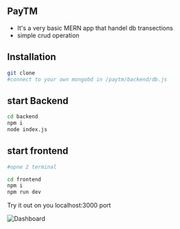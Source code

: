 ## PayTM

- It's a very basic MERN app that handel db transections 
- simple crud operation


## Installation



```bash
git clone
#connect to your own mongobd in /paytm/backend/db.js
```

## start Backend
```bash
cd backend
npm i
node index.js

```

## start frontend
```bash
#opne 2 terminal

cd frontend
npm i
npm run dev

```
Try it out on you localhost:3000 port 

![Dashboard](./images/Screenshot(101).png)
